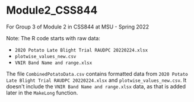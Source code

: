 # Module2_CSS844
For Group 3 of Module 2 in CSS844 at MSU - Spring 2022

Note: The R code starts with raw data:
- `2020 Potato Late Blight Trial RAUDPC 20220224.xlsx`
- `plotwise_values_new.csv`
- `VNIR Band Name and range.xlsx`

The file `CombinedPotatoData.csv` contains formatted data from `2020 Potato Late Blight Trial RAUDPC 20220224.xlsx` and `plotwise_values_new.csv`. It doesn't include the `VNIR Band Name and range.xlsx` data, as that is added later in the `MakeLong` function. 
